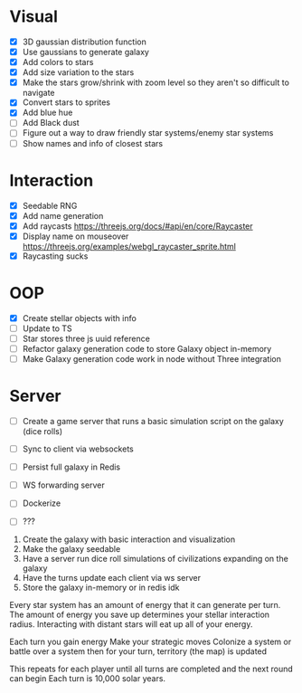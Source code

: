 # Visual
- [x] 3D gaussian distribution function
- [x] Use gaussians to generate galaxy
- [x] Add colors to stars
- [x] Add size variation to the stars
- [x] Make the stars grow/shrink with zoom level so they aren't so difficult to navigate
- [x] Convert stars to sprites
- [x] Add blue hue
- [ ] Add Black dust
- [ ] Figure out a way to draw friendly star systems/enemy star systems
- [ ] Show names and info of closest stars

# Interaction
- [x] Seedable RNG
- [x] Add name generation
- [x] Add raycasts https://threejs.org/docs/#api/en/core/Raycaster
- [x] Display name on mouseover https://threejs.org/examples/webgl_raycaster_sprite.html
- [x] Raycasting sucks

# OOP
- [x] Create stellar objects with info
- [ ] Update to TS
- [ ] Star stores three js uuid reference
- [ ] Refactor galaxy generation code to store Galaxy object in-memory
- [ ] Make Galaxy generation code work in node without Three integration

# Server
- [ ] Create a game server that runs a basic simulation script on the galaxy (dice rolls)
- [ ] Sync to client via websockets
- [ ] Persist full galaxy in Redis
- [ ] WS forwarding server
- [ ] Dockerize
- [ ] ???


1. Create the galaxy with basic interaction and visualization
2. Make the galaxy seedable
3. Have a server run dice roll simulations of civilizations expanding on the galaxy
4. Have the turns update each client via ws server
5. Store the galaxy in-memory or in redis idk


Every star system has an amount of energy that it can generate per turn.
The amount of energy you save up determines your stellar interaction radius.
Interacting with distant stars will eat up all of your energy.

Each turn you gain energy
Make your strategic moves
Colonize a system or battle over a system
then for your turn, territory (the map) is updated

This repeats for each player until all turns are completed and the next round can begin
Each turn is 10,000 solar years.